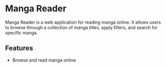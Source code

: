 # Manga Reader

Manga Reader is a web application for reading manga online. It allows users to browse through a collection of manga titles, apply filters, and search for specific manga.

## Features

- Browse and read manga online
